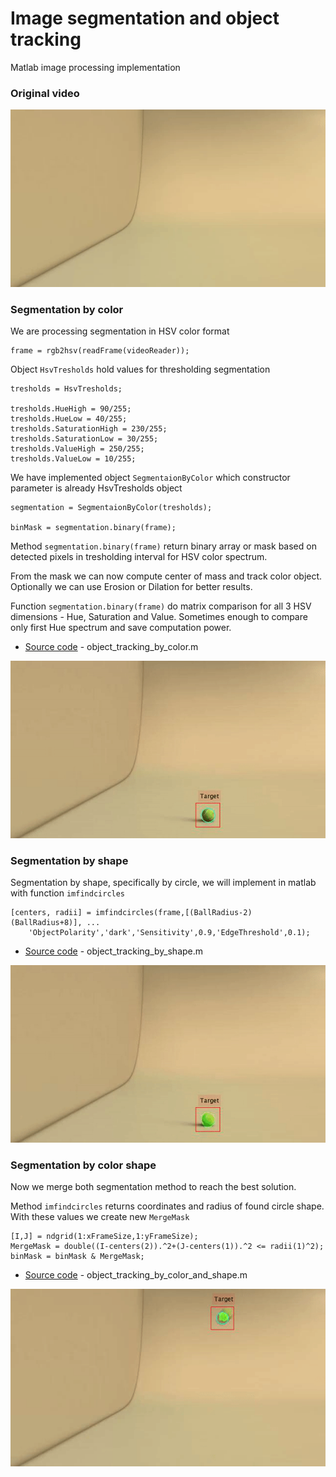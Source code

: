 
# Image segmentation and object tracking
Matlab image processing implementation

### Original video
![](https://github.com/Zahorack/computer-vision/blob/master/image-processing/segmentation/animations/tennis_ball_motion.gif)

### Segmentation by color

We are processing segmentation in HSV color format

```
frame = rgb2hsv(readFrame(videoReader));
```

Object ``HsvTresholds`` hold  values for thresholding segmentation
```
tresholds = HsvTresholds;

tresholds.HueHigh = 90/255;
tresholds.HueLow = 40/255;
tresholds.SaturationHigh = 230/255;
tresholds.SaturationLow = 30/255;
tresholds.ValueHigh = 250/255;
tresholds.ValueLow = 10/255;
```

We have implemented object ``SegmentaionByColor`` which constructor parameter is already HsvTresholds object

```
segmentation = SegmentaionByColor(tresholds);

binMask = segmentation.binary(frame);
```

Method ``segmentation.binary(frame)`` return binary array or mask based on detected pixels in tresholding interval for HSV color spectrum.

From the mask we can now compute center of mass and track color object. Optionally we can use Erosion or Dilation for better results.

Function ``segmentation.binary(frame)`` do matrix comparison for all 3 HSV dimensions - Hue, Saturation and Value. Sometimes enough to compare only 
first Hue spectrum and save computation power.

* [Source code](https://github.com/Zahorack/computer-vision/blob/master/image-processing/segmentation/object_tracking_by_color.m) - object_tracking_by_color.m

![](https://github.com/Zahorack/computer-vision/blob/master/image-processing/segmentation/animations/tennis_ball_tracked_by_color.gif)


### Segmentation by shape

Segmentation by shape, specifically by circle, we will implement in matlab with function ``imfindcircles``

```
[centers, radii] = imfindcircles(frame,[(BallRadius-2) (BallRadius+8)], ...
    'ObjectPolarity','dark','Sensitivity',0.9,'EdgeThreshold',0.1);
```

* [Source code](https://github.com/Zahorack/computer-vision/blob/master/image-processing/segmentation/object_tracking_by_shape.m) - object_tracking_by_shape.m

![](https://github.com/Zahorack/computer-vision/blob/master/image-processing/segmentation/animations/tennis_ball_tracked_by_shape.gif)


### Segmentation by color shape

Now we merge both segmentation method to reach the best solution.

Method ``imfindcircles`` returns coordinates and radius of found circle shape. With these values we create new ``MergeMask``

```
[I,J] = ndgrid(1:xFrameSize,1:yFrameSize);
MergeMask = double((I-centers(2)).^2+(J-centers(1)).^2 <= radii(1)^2);
binMask = binMask & MergeMask;
```


* [Source code](https://github.com/Zahorack/computer-vision/blob/master/image-processing/segmentation/object_tracking_by_color_and_shape.m) - object_tracking_by_color_and_shape.m


![](https://github.com/Zahorack/computer-vision/blob/master/image-processing/segmentation/animations/tennis_ball_tracked_by_color_and_shape.gif)
